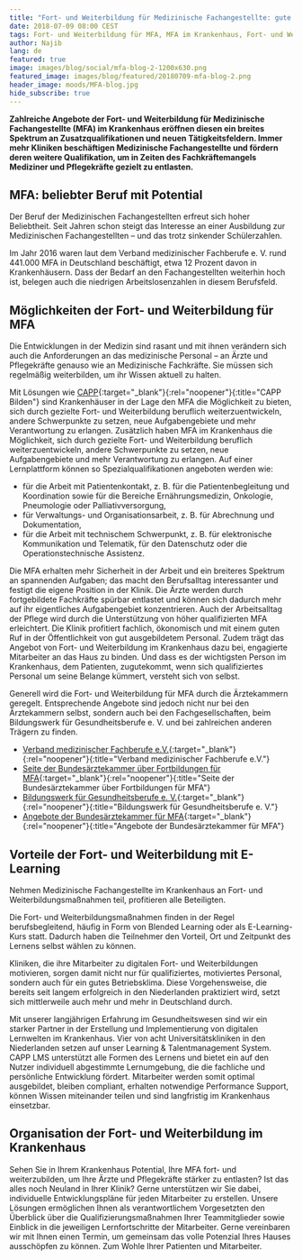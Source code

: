 ```yaml
---
title: "Fort- und Weiterbildung für Medizinische Fachangestellte: gute Perspektiven!"
date: 2018-07-09 08:00 CEST
tags: Fort- und Weiterbildung für MFA, MFA im Krankenhaus, Fort- und Weiterbildung im Krankenhaus, E-Learning
author: Najib
lang: de
featured: true
image: images/blog/social/mfa-blog-2-1200x630.png
featured_image: images/blog/featured/20180709-mfa-blog-2.png
header_image: moods/MFA-blog.jpg
hide_subscribe: true
---
```

__Zahlreiche Angebote der Fort- und Weiterbildung für Medizinische Fachangestellte (MFA) im Krankenhaus eröffnen diesen ein breites Spektrum an Zusatzqualifikationen und neuen Tätigkeitsfeldern. Immer mehr Kliniken beschäftigen Medizinische Fachangestellte und fördern deren weitere Qualifikation, um in Zeiten des Fachkräftemangels Mediziner und Pflegekräfte gezielt zu entlasten.__

## MFA: beliebter Beruf mit Potential

Der Beruf der Medizinischen Fachangestellten erfreut sich hoher Beliebtheit. Seit Jahren schon steigt das Interesse an einer Ausbildung zur Medizinischen Fachangestellten – und das trotz sinkender Schülerzahlen.

Im Jahr 2016 waren laut dem Verband medizinischer Fachberufe e. V. rund 441.000 MFA in Deutschland beschäftigt, etwa 12 Prozent davon in Krankenhäusern. Dass der Bedarf an den Fachangestellten weiterhin hoch ist, belegen auch die niedrigen Arbeitslosenzahlen in diesem Berufsfeld.

## Möglichkeiten der Fort- und Weiterbildung für MFA

Die Entwicklungen in der Medizin sind rasant und mit ihnen verändern sich auch die Anforderungen an das medizinische Personal – an Ärzte und Pflegekräfte genauso wie an Medizinische Fachkräfte. Sie müssen sich regelmäßig weiterbilden, um ihr Wissen aktuell zu halten.


Mit Lösungen wie [CAPP](https://www.defactolearning.de/capp-bilden/){:target="_blank"}{:rel="noopener"}{:title="CAPP Bilden"} sind Krankenhäuser in der Lage den MFA die Möglichkeit zu bieten, sich durch gezielte Fort- und Weiterbildung beruflich weiterzuentwickeln, andere Schwerpunkte zu setzen, neue Aufgabengebiete und mehr Verantwortung zu erlangen. Zusätzlich haben MFA im Krankenhaus die Möglichkeit, sich durch gezielte Fort- und Weiterbildung beruflich weiterzuentwickeln, andere Schwerpunkte zu setzen, neue Aufgabengebiete und mehr Verantwortung zu erlangen. Auf einer Lernplattform können so Spezialqualifikationen angeboten werden wie:

- für die Arbeit mit Patientenkontakt, z. B. für die Patientenbegleitung und Koordination sowie für die Bereiche Ernährungsmedizin, Onkologie, Pneumologie oder Palliativversorgung,
- für Verwaltungs- und Organisationsarbeit, z. B. für Abrechnung und Dokumentation,
- für die Arbeit mit technischem Schwerpunkt, z. B. für elektronische Kommunikation und Telematik, für den Datenschutz oder die Operationstechnische Assistenz.

Die MFA erhalten mehr Sicherheit in der Arbeit und ein breiteres Spektrum an spannenden Aufgaben; das macht den Berufsalltag interessanter und festigt die eigene Position in der Klinik. Die Ärzte werden durch fortgebildete Fachkräfte spürbar entlastet und können sich dadurch mehr auf ihr eigentliches Aufgabengebiet konzentrieren. Auch der Arbeitsalltag der Pflege wird durch die Unterstützung von höher qualifizierten MFA erleichtert. Die Klinik profitiert fachlich, ökonomisch und mit einem guten Ruf in der Öffentlichkeit von gut ausgebildetem Personal. Zudem trägt das Angebot von Fort- und Weiterbildung im Krankenhaus dazu bei, engagierte Mitarbeiter an das Haus zu binden. Und dass es der wichtigsten Person im Krankenhaus, dem Patienten, zugutekommt, wenn sich qualifiziertes Personal um seine Belange kümmert, versteht sich von selbst.

Generell wird die Fort- und Weiterbildung für MFA durch die Ärztekammern geregelt. Entsprechende Angebote sind jedoch nicht nur bei den Ärztekammern selbst, sondern auch bei den Fachgesellschaften, beim Bildungswerk für Gesundheitsberufe e. V. und bei zahlreichen anderen Trägern zu finden.

- [Verband medizinischer Fachberufe e.V.](http://www.vmf-online.de){:target="_blank"}{:rel="noopener"}{:title="Verband medizinischer Fachberufe e.V."}
- [Seite der Bundesärztekammer über Fortbildungen für MFA](http://www.Fortbildung-mfa.de){:target="_blank"}{:rel="noopener"}{:title="Seite der Bundesärztekammer über Fortbildungen für MFA"}
- [Bildungswerk für Gesundheitsberufe e. V.](http://www.bildungswerk-gesundheitsberufe.de){:target="_blank"}{:rel="noopener"}{:title="Bildungswerk für Gesundheitsberufe e. V."}
- [Angebote der Bundesärztekammer für MFA](http://www.Fortbildung-mfa.de){:target="_blank"}{:rel="noopener"}{:title="Angebote der Bundesärztekammer für MFA"}


## Vorteile der Fort- und Weiterbildung mit E-Learning
Nehmen Medizinische Fachangestellte im Krankenhaus an Fort- und Weiterbildungsmaßnahmen teil, profitieren alle Beteiligten.

Die Fort- und Weiterbildungsmaßnahmen finden in der Regel berufsbegleitend, häufig in Form von Blended Learning oder als E-Learning-Kurs statt. Dadurch haben die Teilnehmer den Vorteil, Ort und Zeitpunkt des Lernens selbst wählen zu können.

Kliniken, die ihre Mitarbeiter zu digitalen Fort- und Weiterbildungen motivieren, sorgen damit nicht nur für qualifiziertes, motiviertes Personal, sondern auch für ein gutes Betriebsklima. Diese Vorgehensweise, die bereits seit langem erfolgreich in den Niederlanden praktiziert wird, setzt sich mittlerweile auch mehr und mehr in Deutschland durch.

Mit unserer langjährigen Erfahrung im Gesundheitswesen sind wir ein starker Partner in der Erstellung und Implementierung von digitalen Lernwelten im Krankenhaus. Vier von acht Universitätskliniken in den Niederlanden setzen auf unser Learning & Talentmanagement System. CAPP LMS unterstützt alle Formen des Lernens und bietet ein auf den Nutzer individuell abgestimmte Lernumgebung, die die fachliche und persönliche Entwicklung fördert. Mitarbeiter werden somit optimal ausgebildet, bleiben compliant, erhalten notwendige Performance Support, können Wissen miteinander teilen und sind langfristig im Krankenhaus einsetzbar.


## Organisation der Fort- und Weiterbildung im Krankenhaus

Sehen Sie in Ihrem Krankenhaus Potential, Ihre MFA fort- und weiterzubilden, um Ihre Ärzte und Pflegekräfte stärker zu entlasten? Ist das alles noch Neuland in Ihrer Klinik? Gerne unterstützen wir Sie dabei, individuelle Entwicklungspläne für jeden Mitarbeiter zu erstellen. Unsere Lösungen ermöglichen Ihnen als verantwortlichem Vorgesetzten den Überblick über die Qualifizierungsmaßnahmen Ihrer Teammitglieder sowie Einblick in die jeweiligen Lernfortschritte der Mitarbeiter. Gerne vereinbaren wir mit Ihnen einen Termin, um gemeinsam das volle Potenzial Ihres Hauses ausschöpfen zu können. Zum Wohle Ihrer Patienten und Mitarbeiter.
